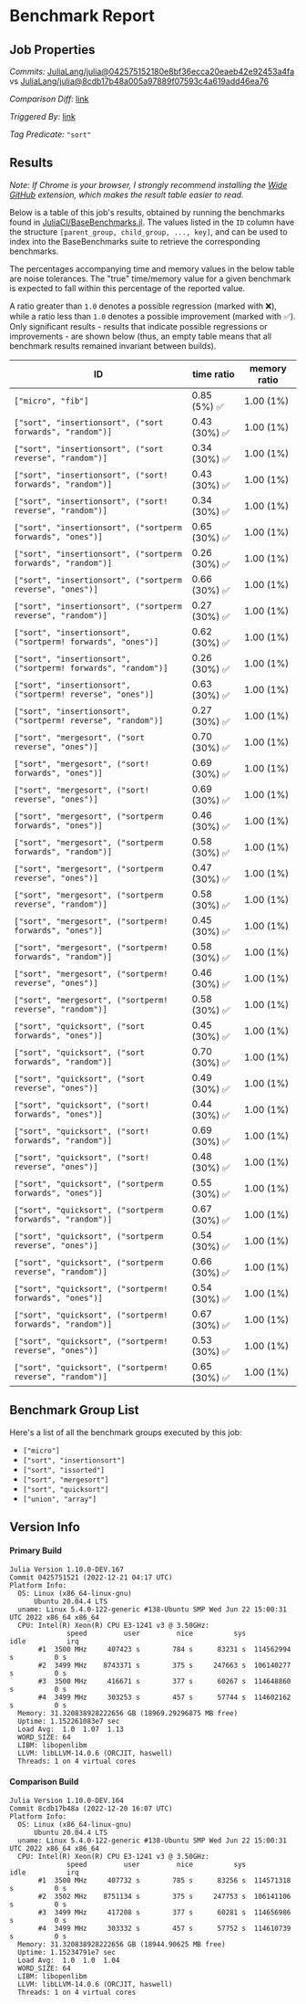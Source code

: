 # Benchmark Report

## Job Properties

*Commits:* [JuliaLang/julia@042575152180e8bf36ecca20eaeb42e92453a4fa](https://github.com/JuliaLang/julia/commit/042575152180e8bf36ecca20eaeb42e92453a4fa) vs [JuliaLang/julia@8cdb17b48a005a97889f07593c4a619add46ea76](https://github.com/JuliaLang/julia/commit/8cdb17b48a005a97889f07593c4a619add46ea76)

*Comparison Diff:* [link](https://github.com/JuliaLang/julia/compare/8cdb17b48a005a97889f07593c4a619add46ea76..042575152180e8bf36ecca20eaeb42e92453a4fa)

*Triggered By:* [link](https://github.com/JuliaLang/julia/pull/47946#issuecomment-1360839937)

*Tag Predicate:* `"sort"`

## Results

*Note: If Chrome is your browser, I strongly recommend installing the [Wide GitHub](https://chrome.google.com/webstore/detail/wide-github/kaalofacklcidaampbokdplbklpeldpj?hl=en)
extension, which makes the result table easier to read.*

Below is a table of this job's results, obtained by running the benchmarks found in
[JuliaCI/BaseBenchmarks.jl](https://github.com/JuliaCI/BaseBenchmarks.jl). The values
listed in the `ID` column have the structure `[parent_group, child_group, ..., key]`,
and can be used to index into the BaseBenchmarks suite to retrieve the corresponding
benchmarks.

The percentages accompanying time and memory values in the below table are noise tolerances. The "true"
time/memory value for a given benchmark is expected to fall within this percentage of the reported value.

A ratio greater than `1.0` denotes a possible regression (marked with :x:), while a ratio less
than `1.0` denotes a possible improvement (marked with :white_check_mark:). Only significant results - results
that indicate possible regressions or improvements - are shown below (thus, an empty table means that all
benchmark results remained invariant between builds).

| ID | time ratio | memory ratio |
|----|------------|--------------|
| `["micro", "fib"]` | 0.85 (5%) :white_check_mark: | 1.00 (1%)  |
| `["sort", "insertionsort", ("sort forwards", "random")]` | 0.43 (30%) :white_check_mark: | 1.00 (1%)  |
| `["sort", "insertionsort", ("sort reverse", "random")]` | 0.34 (30%) :white_check_mark: | 1.00 (1%)  |
| `["sort", "insertionsort", ("sort! forwards", "random")]` | 0.43 (30%) :white_check_mark: | 1.00 (1%)  |
| `["sort", "insertionsort", ("sort! reverse", "random")]` | 0.34 (30%) :white_check_mark: | 1.00 (1%)  |
| `["sort", "insertionsort", ("sortperm forwards", "ones")]` | 0.65 (30%) :white_check_mark: | 1.00 (1%)  |
| `["sort", "insertionsort", ("sortperm forwards", "random")]` | 0.26 (30%) :white_check_mark: | 1.00 (1%)  |
| `["sort", "insertionsort", ("sortperm reverse", "ones")]` | 0.66 (30%) :white_check_mark: | 1.00 (1%)  |
| `["sort", "insertionsort", ("sortperm reverse", "random")]` | 0.27 (30%) :white_check_mark: | 1.00 (1%)  |
| `["sort", "insertionsort", ("sortperm! forwards", "ones")]` | 0.62 (30%) :white_check_mark: | 1.00 (1%)  |
| `["sort", "insertionsort", ("sortperm! forwards", "random")]` | 0.26 (30%) :white_check_mark: | 1.00 (1%)  |
| `["sort", "insertionsort", ("sortperm! reverse", "ones")]` | 0.63 (30%) :white_check_mark: | 1.00 (1%)  |
| `["sort", "insertionsort", ("sortperm! reverse", "random")]` | 0.27 (30%) :white_check_mark: | 1.00 (1%)  |
| `["sort", "mergesort", ("sort reverse", "ones")]` | 0.70 (30%) :white_check_mark: | 1.00 (1%)  |
| `["sort", "mergesort", ("sort! forwards", "ones")]` | 0.69 (30%) :white_check_mark: | 1.00 (1%)  |
| `["sort", "mergesort", ("sort! reverse", "ones")]` | 0.69 (30%) :white_check_mark: | 1.00 (1%)  |
| `["sort", "mergesort", ("sortperm forwards", "ones")]` | 0.46 (30%) :white_check_mark: | 1.00 (1%)  |
| `["sort", "mergesort", ("sortperm forwards", "random")]` | 0.58 (30%) :white_check_mark: | 1.00 (1%)  |
| `["sort", "mergesort", ("sortperm reverse", "ones")]` | 0.47 (30%) :white_check_mark: | 1.00 (1%)  |
| `["sort", "mergesort", ("sortperm reverse", "random")]` | 0.58 (30%) :white_check_mark: | 1.00 (1%)  |
| `["sort", "mergesort", ("sortperm! forwards", "ones")]` | 0.45 (30%) :white_check_mark: | 1.00 (1%)  |
| `["sort", "mergesort", ("sortperm! forwards", "random")]` | 0.58 (30%) :white_check_mark: | 1.00 (1%)  |
| `["sort", "mergesort", ("sortperm! reverse", "ones")]` | 0.46 (30%) :white_check_mark: | 1.00 (1%)  |
| `["sort", "mergesort", ("sortperm! reverse", "random")]` | 0.58 (30%) :white_check_mark: | 1.00 (1%)  |
| `["sort", "quicksort", ("sort forwards", "ones")]` | 0.45 (30%) :white_check_mark: | 1.00 (1%)  |
| `["sort", "quicksort", ("sort forwards", "random")]` | 0.70 (30%) :white_check_mark: | 1.00 (1%)  |
| `["sort", "quicksort", ("sort reverse", "ones")]` | 0.49 (30%) :white_check_mark: | 1.00 (1%)  |
| `["sort", "quicksort", ("sort! forwards", "ones")]` | 0.44 (30%) :white_check_mark: | 1.00 (1%)  |
| `["sort", "quicksort", ("sort! forwards", "random")]` | 0.69 (30%) :white_check_mark: | 1.00 (1%)  |
| `["sort", "quicksort", ("sort! reverse", "ones")]` | 0.48 (30%) :white_check_mark: | 1.00 (1%)  |
| `["sort", "quicksort", ("sortperm forwards", "ones")]` | 0.55 (30%) :white_check_mark: | 1.00 (1%)  |
| `["sort", "quicksort", ("sortperm forwards", "random")]` | 0.67 (30%) :white_check_mark: | 1.00 (1%)  |
| `["sort", "quicksort", ("sortperm reverse", "ones")]` | 0.54 (30%) :white_check_mark: | 1.00 (1%)  |
| `["sort", "quicksort", ("sortperm reverse", "random")]` | 0.66 (30%) :white_check_mark: | 1.00 (1%)  |
| `["sort", "quicksort", ("sortperm! forwards", "ones")]` | 0.54 (30%) :white_check_mark: | 1.00 (1%)  |
| `["sort", "quicksort", ("sortperm! forwards", "random")]` | 0.67 (30%) :white_check_mark: | 1.00 (1%)  |
| `["sort", "quicksort", ("sortperm! reverse", "ones")]` | 0.53 (30%) :white_check_mark: | 1.00 (1%)  |
| `["sort", "quicksort", ("sortperm! reverse", "random")]` | 0.65 (30%) :white_check_mark: | 1.00 (1%)  |

## Benchmark Group List

Here's a list of all the benchmark groups executed by this job:

- `["micro"]`
- `["sort", "insertionsort"]`
- `["sort", "issorted"]`
- `["sort", "mergesort"]`
- `["sort", "quicksort"]`
- `["union", "array"]`

## Version Info

#### Primary Build

```
Julia Version 1.10.0-DEV.167
Commit 0425751521 (2022-12-21 04:17 UTC)
Platform Info:
  OS: Linux (x86_64-linux-gnu)
      Ubuntu 20.04.4 LTS
  uname: Linux 5.4.0-122-generic #138-Ubuntu SMP Wed Jun 22 15:00:31 UTC 2022 x86_64 x86_64
  CPU: Intel(R) Xeon(R) CPU E3-1241 v3 @ 3.50GHz: 
              speed         user         nice          sys         idle          irq
       #1  3500 MHz     407423 s        784 s      83231 s  114562994 s          0 s
       #2  3499 MHz    8743371 s        375 s     247663 s  106140277 s          0 s
       #3  3500 MHz     416671 s        377 s      60267 s  114648860 s          0 s
       #4  3499 MHz     303253 s        457 s      57744 s  114602162 s          0 s
  Memory: 31.320838928222656 GB (18969.29296875 MB free)
  Uptime: 1.152261083e7 sec
  Load Avg:  1.0  1.07  1.13
  WORD_SIZE: 64
  LIBM: libopenlibm
  LLVM: libLLVM-14.0.6 (ORCJIT, haswell)
  Threads: 1 on 4 virtual cores

```

#### Comparison Build

```
Julia Version 1.10.0-DEV.164
Commit 8cdb17b48a (2022-12-20 16:07 UTC)
Platform Info:
  OS: Linux (x86_64-linux-gnu)
      Ubuntu 20.04.4 LTS
  uname: Linux 5.4.0-122-generic #138-Ubuntu SMP Wed Jun 22 15:00:31 UTC 2022 x86_64 x86_64
  CPU: Intel(R) Xeon(R) CPU E3-1241 v3 @ 3.50GHz: 
              speed         user         nice          sys         idle          irq
       #1  3500 MHz     407732 s        785 s      83256 s  114571318 s          0 s
       #2  3502 MHz    8751134 s        375 s     247753 s  106141106 s          0 s
       #3  3499 MHz     417208 s        377 s      60281 s  114656986 s          0 s
       #4  3499 MHz     303332 s        457 s      57752 s  114610739 s          0 s
  Memory: 31.320838928222656 GB (18944.90625 MB free)
  Uptime: 1.15234791e7 sec
  Load Avg:  1.0  1.0  1.04
  WORD_SIZE: 64
  LIBM: libopenlibm
  LLVM: libLLVM-14.0.6 (ORCJIT, haswell)
  Threads: 1 on 4 virtual cores

```
